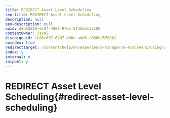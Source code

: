 ```yaml
---
title: REDIRECT Asset Level Scheduling
seo-title: REDIRECT Asset Level Scheduling
description: null
seo-description: null
uuid: d8b5d519-ec0f-488f-97bc-5f3eb3c55180
contentOwner: jsyal
discoiquuid: 1c08c637-6207-408a-add0-c880bd570861
noindex: true
redirecttarget: /content/help/en/experience-manager/6-4/screens/using/asset-level-scheduling
index: y
internal: n
snippet: y
---
```


# REDIRECT Asset Level Scheduling{#redirect-asset-level-scheduling}

